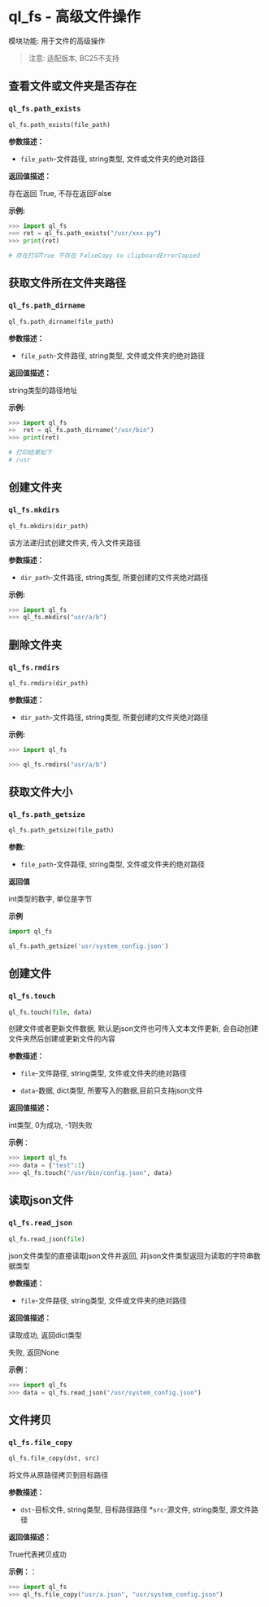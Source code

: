 # ql_fs - 高级文件操作

模块功能: 用于文件的高级操作

>  注意: 适配版本, BC25不支持





## 查看文件或文件夹是否存在

### `ql_fs.path_exists`

```python
ql_fs.path_exists(file_path)
```

**参数描述：**

* `file_path`-文件路径, string类型, 文件或文件夹的绝对路径 

**返回值描述：**

存在返回 True, 不存在返回False

**示例:**

```python
>>> import ql_fs
>>> ret = ql_fs.path_exists("/usr/xxx.py")
>>> print(ret)

# 存在打印True 不存在 FalseCopy to clipboardErrorCopied
```



## 获取文件所在文件夹路径

### `ql_fs.path_dirname`

```python
ql_fs.path_dirname(file_path)
```

**参数描述：**

* `file_path`-文件路径, string类型, 文件或文件夹的绝对路径 

**返回值描述：**

string类型的路径地址

**示例:**

```python
>>> import ql_fs
>>  ret = ql_fs.path_dirname("/usr/bin")
>>> print(ret)

# 打印结果如下
# /usr
```



## 创建文件夹

### `ql_fs.mkdirs`

```python
ql_fs.mkdirs(dir_path)
```

该方法递归式创建文件夹, 传入文件夹路径

**参数描述：**

* `dir_path`-文件路径, string类型, 所要创建的文件夹绝对路径 

**示例:**

```python
>>> import ql_fs
>>> ql_fs.mkdirs("usr/a/b")
```





## 删除文件夹

### `ql_fs.rmdirs`

```python
ql_fs.rmdirs(dir_path)
```

**参数描述：**

* `dir_path`-文件路径, string类型, 所要创建的文件夹绝对路径 

**示例:**

```python
>>> import ql_fs

>>> ql_fs.rmdirs("usr/a/b")
```



## 获取文件大小

### `ql_fs.path_getsize`

```python
ql_fs.path_getsize(file_path)
```

**参数:**

* `file_path`-文件路径, string类型, 文件或文件夹的绝对路径 

**返回值**

int类型的数字, 单位是字节

**示例**

```python
import ql_fs

ql_fs.path_getsize('usr/system_config.json')
```



## 创建文件

### `ql_fs.touch`

```python
ql_fs.touch(file, data)
```

创建文件或者更新文件数据, 默认是json文件也可传入文本文件更新, 会自动创建文件夹然后创建或更新文件的内容

**参数描述：**

* `file`-文件路径, string类型, 文件或文件夹的绝对路径 

* `data`-数据, dict类型, 所要写入的数据,目前只支持json文件

**返回值描述：**

int类型, 0为成功, -1则失败

**示例**：

```python
>>> import ql_fs
>>> data = {"test":1}
>>> ql_fs.touch("/usr/bin/config.json", data)
```



## 读取json文件

### `ql_fs.read_json`

```python
ql_fs.read_json(file)
```

json文件类型的直接读取json文件并返回, 非json文件类型返回为读取的字符串数据类型

**参数描述：**

* `file`-文件路径, string类型, 文件或文件夹的绝对路径 

**返回值描述：**

读取成功, 返回dict类型

失败, 返回None

**示例**：

```python
>>> import ql_fs
>>> data = ql_fs.read_json("/usr/system_config.json")
```



## 文件拷贝

### `ql_fs.file_copy`

```python
ql_fs.file_copy(dst, src)
```

将文件从原路径拷贝到目标路径

**参数描述：**

* `dst`-目标文件,  string类型,   目标路径路径
*`src`-源文件,  string类型, 源文件路径

**返回值描述：**

True代表拷贝成功

**示例：**：

```python
>>> import ql_fs
>>> ql_fs.file_copy("usr/a.json", "usr/system_config.json")
```